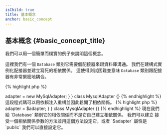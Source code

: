 ```yaml
---
isChild: true
title: 基本概念
anchor: basic_concept
---
```


## 基本概念 {#basic_concept_title}

我們可以用一個簡單而樸實的例子來說明這個概念。

這裡我們有一個 `Database` 類別它需要個配接器來跟資料庫溝通。
我們在建構式實例化配接器並建立寫死的相依關係。
這使得測試困難並意味 `Database` 類別跟配接器有非常緊密地耦合。

{% highlight php %}
<?php
namespace Database;

class Database
{
    protected $adapter;

    public function __construct()
    {
        $this->adapter = new MySqlAdapter;
    }
}

class MysqlAdapter {}
{% endhighlight %}

這段程式碼可以用依賴注入重構並因此鬆開了相依關係。

{% highlight php %}
<?php
namespace Database;

class Database
{
    protected $adapter;

    public function __construct(MySqlAdapter $adapter)
    {
        $this->adapter = $adapter;
    }
}

class MysqlAdapter {}
{% endhighlight %}

現在我們給 `Database` 類別它的相依關係而不是它自己建立相依關係。 我們可以建立
接受一個相依關係參數的方法並用這個方法設定它，或者 `$adapter` 屬性是 `public` 我們可以直接設定它。
